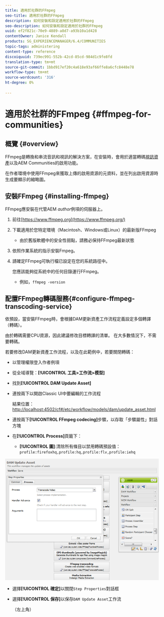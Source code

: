 ```yaml
---
title: 適用於社群的FFmpeg
seo-title: 適用於社群的FFmpeg
description: 如何安裝和設定適用於社群的FFmpeg
seo-description: 如何安裝和設定適用於社群的FFmpeg
uuid: ef2f821c-70e9-4889-a8d7-a93b10a1d428
contentOwner: Janice Kendall
products: SG_EXPERIENCEMANAGER/6.4/COMMUNITIES
topic-tags: administering
content-type: reference
discoiquuid: 739ec991-552b-42cd-85cd-984d1c9fe8fd
translation-type: tm+mt
source-git-commit: 1bbd917ef20c4a618e93af66ffe8a6cfc8448e78
workflow-type: tm+mt
source-wordcount: '316'
ht-degree: 0%

---
```



# 適用於社群的FFmpeg {#ffmpeg-for-communities}

## 概覽 {#overview}

FFmpeg是轉換和串流音訊和視訊的解決方案，在安裝時，會用於適當轉碼[視訊資產](../../help/sites-authoring/default-components-foundation.md#video)以及AEM Communities的啟用功能。

在作者環境中使用FFmpeg來獲取上傳的啟用資源的元資料，並在列出啟用資源時生成要顯示的縮略圖。

## 安裝FFmpeg {#installing-ffmpeg}

FFmpeg應安裝在代管AEM *author*&#x200B;例項的伺服器上。

1. 前往[https://www.ffmpeg.org](https://www.ffmpeg.org/)
1. 下載適用於您特定環境（Macintosh、Windows或Linux）的最新版FFmpeg

   * 由於舊版軟體中的安全性弱點，請務必保持FFmpeg最新狀態

1. 依照作業系統的指示安裝Fmpeg。

1. 請確定FFmpeg可執行檔已設定在您的系統路徑中。

   您應該能夠從系統中的任何目錄運行FFmpeg。

   * 例如，`ffmpeg -version`

## 配置FFmpeg轉碼服務{#configure-ffmpeg-transcoding-service}

依預設，當安裝FFmpeg時，會根據DAM更新資產工作流程定義設定多個轉譯（轉碼）。

由於轉碼需要CPU資源，因此建議修改目標轉譯的清單。 在大多數情況下，不需要轉碼。

若要修改DAM更新資產工作流程，以及在此範例中，若要關閉轉碼：

* 以管理權限登入作者例項
* 從全域導覽：**[!UICONTROL 工具>工作流>模型]**
* 找到&#x200B;**[!UICONTROL DAM Update Asset]**
* 連按兩下以開啟Classic UI中要編輯的工作流程

   結果位置：[http://localhost:4502/cf#/etc/workflow/models/dam/update_asset.html](http://localhost:4502/cf#/etc/workflow/models/dam/update_asset.html)

* 連按兩下&#x200B;**[!UICONTROL FFmpeg codecing]**&#x200B;步驟，以存取「步驟屬性」對話方塊
* 在&#x200B;**[!UICONTROL Process]**&#x200B;頁籤下：

   * **[!UICONTROL 圖]**:清除所有條目以禁用轉碼預設值：  `profile:firefoxhq,profile:hq,profile:flv,profile:iehq`

![chlimage_1-372](assets/chlimage_1-372.png)

* 選擇&#x200B;**[!UICONTROL 確定]**&#x200B;以關閉`Step Properties`對話框

* 選擇&#x200B;**[!UICONTROL 保存]**&#x200B;以保存`DAM Update Asset`工作流

   （左上角）

